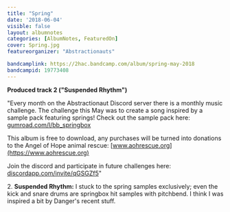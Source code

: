 ```yaml
---
title: "Spring"
date: '2018-06-04'
visible: false
layout: albumnotes
categories: [AlbumNotes, FeaturedOn]
cover: Spring.jpg
featureorganizer: "Abstractionauts"

bandcamplink: https://2hac.bandcamp.com/album/spring-may-2018
bandcampid: 19773408
---
```

**Produced track 2 ("Suspended Rhythm")**

"Every month on the Abstractionaut Discord server there is a monthly music challenge. The challenge this May was to create a song inspired by a sample pack featuring springs! Check out the sample pack here: [gumroad.com/l/bb_springbox](https://gumroad.com/l/bb_springbox)

This album is free to download, any purchases will be turned into donations to the Angel of Hope animal rescue: [www.aohrescue.org](https://www.aohrescue.org)

Join the discord and participate in future challenges here: [discordapp.com/invite/qGSGZf5](https://discordapp.com/invite/qGSGZf5)"

2\. **Suspended Rhythm:** I stuck to the spring samples exclusively; even the kick and snare drums are springbox hit samples with pitchbend. I think I was inspired a bit by Danger's recent stuff.
